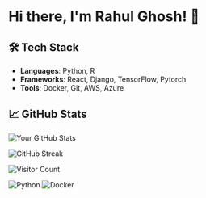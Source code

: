 # Hi there, I'm Rahul Ghosh! 👋

## 🛠️ Tech Stack
- **Languages**: Python, R
- **Frameworks**: React, Django, TensorFlow, Pytorch
- **Tools**: Docker, Git, AWS, Azure

## 📈 GitHub Stats
![Your GitHub Stats](https://github-readme-stats.vercel.app/api?username=raulghosh&show_icons=true&theme=radical)

![GitHub Streak](https://streak-stats.demolab.com?user=raulghosh&theme=dark)

![Visitor Count](https://visitor-badge.glitch.me/badge?page_id=yourusername.yourusername)

![Python](https://img.shields.io/badge/Python-3776AB?logo=python&logoColor=white)
![Docker](https://img.shields.io/badge/Docker-2496ED?logo=docker&logoColor=white)
